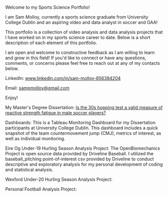 Welcome to my Sports Science Portfolio!

I am Sam Molloy, currently a sports science graduate from University College Dublin and an aspiring video and data analyst in soccer and GAA!

This portfolio is a collection of video analysis and data analysis projects that I have worked on in my sports science career to date. Below is a short description of each element of this portfolio.

I am open and welcome to constructive feedback as I am willing to learn and grow in this field! If you'd like to connect or have any questions, comments, or concerns please feel free to reach out at any of my contacts below.

LinkedIn: www.linkedin.com/in/sam-molloy-856384204

Email: sampmolloy@gmail.com

Enjoy!

My Master's Degree Dissertation: <a href="18313881_30s Hop Thesis.pdf" target="_blank">Is the 30s hopping test a valid measure of reactive strength fatigue in male soccer players?</a>

Dashboards: This is a Tableau Monitoring Dashboard for my Dissertation participants at University College Dublin. This dashboard includes a quick snapshot of the team countermovement jump (CMJ), metrics of interest, as well as individual monitoring.

Eire Og Under-19 Hurling Season Analysis Project: The OpenBiomechanics Project is open source data provided by Driveline Baseball. I utilized the baseball_pitching point-of-interest csv provided by Driveline to conduct descriptive and exploratory analysis for my personal development of coding and statistical analysis.

Wexford Under-20 Hurling Season Analysis Project: 

Personal Football Analysis Project: 
